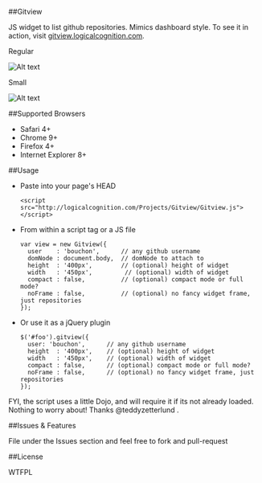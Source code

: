 ##Gitview

JS widget to list github repositories. Mimics dashboard style. To see it in action, visit [gitview.logicalcognition.com](http://gitview.logicalcognition.com).

Regular


![Alt text](http://logicalcognition.com/Projects/Gitview/demo/images/screenshot.png)

Small


![Alt text](http://logicalcognition.com/Projects/Gitview/demo/images/screenshotSmall.png)

##Supported Browsers

* Safari 4+
* Chrome 9+
* Firefox 4+
* Internet Explorer 8+

##Usage

* Paste into your page's HEAD

	```console
	<script src="http://logicalcognition.com/Projects/Gitview/Gitview.js"></script>
	```

* From within a script tag or a JS file
	
	```console
	var view = new Gitview({ 
	  user    : 'bouchon',      // any github username
	  domNode : document.body,  // domNode to attach to
	  height  : '400px',        // (optional) height of widget
	  width   : '450px',         // (optional) width of widget
	  compact : false,          // (optional) compact mode or full mode?
	  noFrame : false,          // (optional) no fancy widget frame, just repositories
	});
	```
	
* Or use it as a jQuery plugin
	
	```console
	$('#foo').gitview({
	  user: 'bouchon',      // any github username
	  height  : '400px',    // (optional) height of widget
	  width   : '450px',    // (optional) width of widget
	  compact : false,      // (optional) compact mode or full mode?
	  noFrame : false,      // (optional) no fancy widget frame, just repositories
	});
	```
	
FYI, the script uses a little Dojo, and will require it if its not already loaded. Nothing to worry about! Thanks @teddyzetterlund .
	
##Issues & Features

File under the Issues section and feel free to fork and pull-request

##License

WTFPL